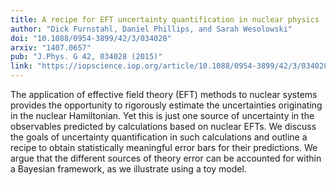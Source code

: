 ```yaml
---
title: A recipe for EFT uncertainty quantification in nuclear physics
author: "Dick Furnstahl, Daniel Phillips, and Sarah Wesolowski"
doi: "10.1088/0954-3899/42/3/034028"
arxiv: "1407.0657"
pub: "J.Phys. G 42, 034028 (2015)"
link: "https://iopscience.iop.org/article/10.1088/0954-3899/42/3/034028"
---
```


The application of effective field theory (EFT) methods to nuclear systems provides the opportunity to rigorously estimate the uncertainties originating in the nuclear Hamiltonian. Yet this is just one source of uncertainty in the observables predicted by calculations based on nuclear EFTs. We discuss the goals of uncertainty quantification in such calculations and outline a recipe to obtain statistically meaningful error bars for their predictions. We argue that the different sources of theory error can be accounted for within a Bayesian framework, as we illustrate using a toy model.
